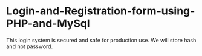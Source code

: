 # Login-and-Registration-form-using-PHP-and-MySql
This login system is secured and safe for production use. We will store hash and not password.
